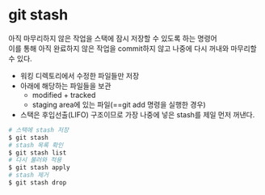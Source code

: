 # git stash
아직 마무리하지 않은 작업을 스택에 잠시 저장할 수 있도록 하는 명령어<br/>
이를 통해 아직 완료하지 않은 작업을 commit하지 않고 나중에 다시 꺼내와 마무리할 수 있다.
- 워킹 디렉토리에서 수정한 파일들만 저장
- 아래에 해당하는 파일들을 보관
  - modified + tracked
  - staging area에 있는 파일(==git add 명령을 실행한 경우)
- 스택은 후입선출(LIFO) 구조이므로 가장 나중에 넣은 stash를 제일 먼저 꺼낸다.
```bash
# 스택에 stash 저장
$ git stash
# stash 목록 확인
$ git stash list
# 다시 불러와 적용
$ git stash apply
# stash 제거
$ git stash drop
```
